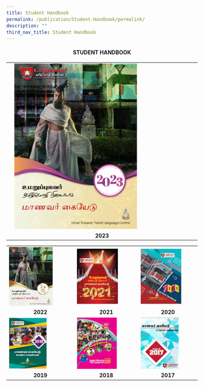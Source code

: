 ```yaml
---
title: Student Handbook
permalink: /publication/Student-Handbook/permalink/
description: ""
third_nav_title: Student Handbook
---
```

#### <b><center>STUDENT HANDBOOK<center> <b>

|  |   |  |
| -------- | -------- | -------- |
|    |                   [                   <img target="blank" src="/images/STUDENT/2023.jpg" alt="https://drive.google.com/file/d/1Q7TXLVQA6jouUGMy6XB9q_-n722YfWBP/view?usp=sharing" style="width:70%">                    ](https://drive.google.com/file/d/1Q7TXLVQA6jouUGMy6XB9q_-n722YfWBP/view?usp=sharing)                    |   |   |
|     <b><center> |     <b><center>2023 |     <b><center>|
	
	
|                                                                           |                                              |                                                                           |
|---------------------------------------------------------------------------|---------------------------------------------------------------------|----------------------------------------------------|
|                   [                   <img target="blank" src="/images/STUDENT/2022.png" alt="https://drive.google.com/file/d/1YS3XsEau88wQcNpIj9U97xW05u8b9n0d/view?usp=sharing" style="width:70%">                    ](https://drive.google.com/file/d/1YS3XsEau88wQcNpIj9U97xW05u8b9n0d/view?usp=sharing)                    |                    [                   <img src="/images/STUDENT/2021.png" alt="https://drive.google.com/file/d/1eDnA9lp3-I9Md1m-p9npBEeaPZLdHl-R/view?usp=sharing" style="width:70%">                    ](https://drive.google.com/file/d/1eDnA9lp3-I9Md1m-p9npBEeaPZLdHl-R/view?usp=sharing)                    |                    [                   <img src="/images/STUDENT/2020.png" alt="https://drive.google.com/file/d/1P608bOZat_bmzTIYL40I64oH3gdO-l-P/view?usp=sharing" style="width:75%">                    ](https://drive.google.com/file/d/1P608bOZat_bmzTIYL40I64oH3gdO-l-P/view?usp=sharing)                    |
|     <b><center>2022 |     <b><center>2021 |     <b><center>2020 |
|                    [                   <img src="/images/STUDENT/2019.png" alt="https://drive.google.com/file/d/1Pky81BFMoyBAKmTBsVq6arccgsMRjJqY/view?usp=sharing" style="width:60%">                    ](https://drive.google.com/file/d/1Pky81BFMoyBAKmTBsVq6arccgsMRjJqY/view?usp=sharing)                    |                    [                   <img src="/images/STUDENT/2018.png" alt="https://drive.google.com/file/d/1n6NCcuTZ_AtaJqtTp5C9DmsEr5iGsLA1/view?usp=sharing" style="width:68%">                    ](https://drive.google.com/file/d/1n6NCcuTZ_AtaJqtTp5C9DmsEr5iGsLA1/view?usp=sharing)                  |                    [                   <img src="/images/STUDENT/2017.png" alt="https://drive.google.com/file/d/1o8etQze81_tiiycnzFvb7dGSv2GfO0r_/view?usp=sharing" style="width:70%">                    ](https://drive.google.com/file/d/1o8etQze81_tiiycnzFvb7dGSv2GfO0r_/view?usp=sharing)                     |
|     <b><center>2019 |     <b><center>2018  |     <b><center>2017 | |
